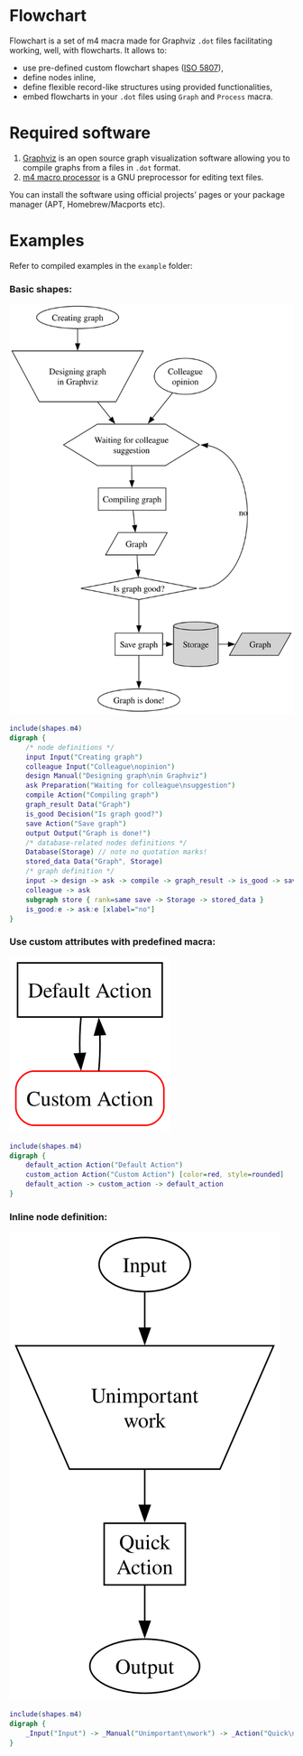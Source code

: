 # Flowchart

Flowchart is a set of m4 macra made for Graphviz `.dot` files facilitating working, well, with flowcharts. It allows to:
* use pre-defined custom flowchart shapes ([ISO 5807](https://cdn.standards.iteh.ai/samples/11955/1b7dd254a2a54fd7a89d616dc0570e18/ISO-5807-1985.pdf)),
* define nodes inline,
* define flexible record-like structures using provided functionalities,
* embed flowcharts in your `.dot` files using `Graph` and `Process` macra.

# Required software
1. [Graphviz](https://www.graphviz.org) is an open source graph visualization software allowing you to compile graphs from a files in `.dot` format.
2. [m4 macro processor](https://www.gnu.org/software/m4/manual/m4.html) is a GNU preprocessor for editing text files.

You can install the software using official projects' pages or your package manager (APT, Homebrew/Macports etc).

# Examples

Refer to compiled examples in the `example` folder:

### Basic shapes:
![Basic shapes](./examples/basic-shapes.svg)
```dot
include(shapes.m4)
digraph {
    /* node definitions */
    input Input("Creating graph")
    colleague Input("Colleague\nopinion")
    design Manual("Designing graph\nin Graphviz")
    ask Preparation("Waiting for colleague\nsuggestion")
    compile Action("Compiling graph")
    graph_result Data("Graph")
    is_good Decision("Is graph good?")
    save Action("Save graph")
    output Output("Graph is done!")
    /* database-related nodes definitions */
    Database(Storage) // note no quotation marks!
    stored_data Data("Graph", Storage)
    /* graph definition */
    input -> design -> ask -> compile -> graph_result -> is_good -> save -> output
    colleague -> ask
    subgraph store { rank=same save -> Storage -> stored_data }
    is_good:e -> ask:e [xlabel="no"]
}
```

### Use custom attributes with predefined macra:
![Use custom attributes](./examples/custom-attributes.svg)
```dot
include(shapes.m4)
digraph {
    default_action Action("Default Action")
    custom_action Action("Custom Action") [color=red, style=rounded]
    default_action -> custom_action -> default_action
}
```

### Inline node definition:
![Inline node definition](./examples/inline-nodes.svg)
```dot
include(shapes.m4)
digraph {
    _Input("Input") -> _Manual("Unimportant\nwork") -> _Action("Quick\nAction") -> _Output("Output")
}
```
